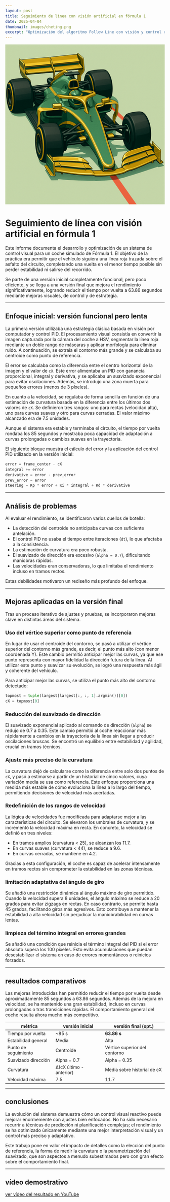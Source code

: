```yaml
---
layout: post  
title: Seguimiento de línea con visión artificial en fórmula 1  
date: 2025-04-04  
thumbnail: images/cheting.png
excerpt: "Optimización del algoritmo Follow Line con visión y control reactivo"  
---
```

![Imagen de seguimiento de línea](/images/cheting.png)  <!-- Imagen dentro del post -->

# Seguimiento de línea con visión artificial en fórmula 1

Este informe documenta el desarrollo y optimización de un sistema de control visual para un coche simulado de Fórmula 1. El objetivo de la práctica era permitir que el vehículo siguiera una línea roja trazada sobre el asfalto del circuito, completando una vuelta en el menor tiempo posible sin perder estabilidad ni salirse del recorrido.

Se parte de una versión inicial completamente funcional, pero poco eficiente, y se llega a una versión final que mejora el rendimiento significativamente, logrando reducir el tiempo por vuelta a 63.86 segundos mediante mejoras visuales, de control y de estrategia.

---

## Enfoque inicial: versión funcional pero lenta

La primera versión utilizaba una estrategia clásica basada en visión por computador y control PID. El procesamiento visual consistía en convertir la imagen capturada por la cámara del coche a HSV, segmentar la línea roja mediante un doble rango de máscaras y aplicar morfología para eliminar ruido. A continuación, se extraía el contorno más grande y se calculaba su centroide como punto de referencia.

El error se calculaba como la diferencia entre el centro horizontal de la imagen y el valor de `cX`. Este error alimentaba un PID con ganancia proporcional, integral y derivativa, y se aplicaba un suavizado exponencial para evitar oscilaciones. Además, se introdujo una zona muerta para pequeños errores (menos de 3 píxeles).

En cuanto a la velocidad, se regulaba de forma sencilla en función de una estimación de curvatura basada en la diferencia entre los últimos dos valores de `cX`. Se definieron tres rangos: uno para rectas (velocidad alta), uno para curvas suaves y otro para curvas cerradas. El valor máximo alcanzado era de 7.5 unidades.

Aunque el sistema era estable y terminaba el circuito, el tiempo por vuelta rondaba los 85 segundos y mostraba poca capacidad de adaptación a curvas prolongadas o cambios suaves en la trayectoria.

El siguiente bloque muestra el cálculo del error y la aplicación del control PID utilizado en la versión inicial:

```python
error = frame_center - cX
integral += error
derivative = error - prev_error
prev_error = error
steering = Kp * error + Ki * integral + Kd * derivative
```
---

## Análisis de problemas

Al evaluar el rendimiento, se identificaron varios cuellos de botella:

- La detección del centroide no anticipaba curvas con suficiente antelación.
- El control PID no usaba el tiempo entre iteraciones (`dt`), lo que afectaba a la consistencia.
- La estimación de curvatura era poco robusta.
- El suavizado de dirección era excesivo (`alpha = 0.7`), dificultando maniobras rápidas.
- Las velocidades eran conservadoras, lo que limitaba el rendimiento incluso en tramos rectos.

Estas debilidades motivaron un rediseño más profundo del enfoque.

---

## Mejoras aplicadas en la versión final

Tras un proceso iterativo de ajustes y pruebas, se incorporaron mejoras clave en distintas áreas del sistema.

### Uso del vértice superior como punto de referencia

En lugar de usar el centroide del contorno, se pasó a utilizar el vértice superior del contorno más grande, es decir, el punto más alto (con menor coordenada Y). Este cambio permitió anticipar mejor las curvas, ya que ese punto representa con mayor fidelidad la dirección futura de la línea. Al utilizar este punto y suavizar su evolución, se logró una respuesta más ágil y coherente del vehículo.

Para anticipar mejor las curvas, se utiliza el punto más alto del contorno detectado:

```python
topmost = tuple(largest[largest[:, :, 1].argmin()][0])
cX = topmost[0]
```

### Reducción del suavizado de dirección

El suavizado exponencial aplicado al comando de dirección (`alpha`) se redujo de 0.7 a 0.35. Este cambio permitió al coche reaccionar más rápidamente a cambios en la trayectoria de la línea sin llegar a producir oscilaciones bruscas. Se encontró un equilibrio entre estabilidad y agilidad, crucial en tramos técnicos.

### Ajuste más preciso de la curvatura

La curvatura dejó de calcularse como la diferencia entre solo dos puntos de `cX`, y pasó a estimarse a partir de un historial de cinco valores, cuya variación media se usa como referencia. Este enfoque proporciona una medida más estable de cómo evoluciona la línea a lo largo del tiempo, permitiendo decisiones de velocidad más acertadas.

### Redefinición de los rangos de velocidad

La lógica de velocidades fue modificada para adaptarse mejor a las características del circuito. Se elevaron los umbrales de curvatura, y se incrementó la velocidad máxima en recta. En concreto, la velocidad se definió en tres niveles:

- En tramos amplios (curvatura < 25), se alcanzan los 11.7.
- En curvas suaves (curvatura < 44), se reduce a 9.6.
- En curvas cerradas, se mantiene en 4.2.

Gracias a esta configuración, el coche es capaz de acelerar intensamente en tramos rectos sin comprometer la estabilidad en las zonas técnicas.

### limitación adaptativa del ángulo de giro

Se añadió una restricción dinámica al ángulo máximo de giro permitido. Cuando la velocidad supera 8 unidades, el ángulo máximo se reduce a 20 grados para evitar zigzags en rectas. En caso contrario, se permite hasta 45 grados, facilitando giros más agresivos. Esto contribuye a mantener la estabilidad a alta velocidad sin perjudicar la maniobrabilidad en curvas lentas.

### limpieza del término integral en errores grandes

Se añadió una condición que reinicia el término integral del PID si el error absoluto supera los 100 píxeles. Esto evita acumulaciones que puedan desestabilizar el sistema en caso de errores momentáneos o reinicios forzados.

---

## resultados comparativos

Las mejoras introducidas han permitido reducir el tiempo por vuelta desde aproximadamente 85 segundos a 63.86 segundos. Además de la mejora en velocidad, se ha mantenido una gran estabilidad, incluso en curvas prolongadas o tras transiciones rápidas. El comportamiento general del coche resulta ahora mucho más competitivo.

| métrica                  | versión inicial     | versión final (opt.)     |
|--------------------------|----------------------|----------------------------|
| Tiempo por vuelta        | ~85 s                | **63.86 s**                |
| Estabilidad general      | Media                | Alta                       |
| Punto de seguimiento     | Centroide            | Vértice superior del contorno |
| Suavizado dirección      | Alpha = 0.7          | Alpha = 0.35               |
| Curvatura                | Δ(cX último - anterior) | Media sobre historial de cX |
| Velocidad máxima         | 7.5                  | 11.7                       |

---

## conclusiones

La evolución del sistema demuestra cómo un control visual reactivo puede mejorar enormemente con ajustes bien enfocados. No ha sido necesario recurrir a técnicas de predicción ni planificación complejas; el rendimiento se ha optimizado únicamente mediante una mejor interpretación visual y un control más preciso y adaptativo.

Este trabajo pone en valor el impacto de detalles como la elección del punto de referencia, la forma de medir la curvatura o la parametrización del suavizado, que son aspectos a menudo subestimados pero con gran efecto sobre el comportamiento final.

---

## vídeo demostrativo

[ver vídeo del resultado en YouTube](https://www.youtube.com/watch?v=AQUI_TU_VIDEO)
